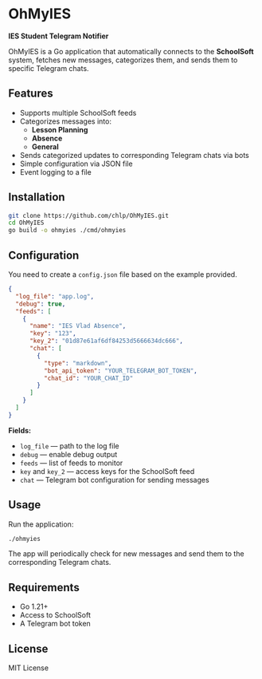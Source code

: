 # OhMyIES

**IES Student Telegram Notifier**

OhMyIES is a Go application that automatically connects to the **SchoolSoft** system, fetches new messages, categorizes them, and sends them to specific Telegram chats.

## Features

- Supports multiple SchoolSoft feeds
- Categorizes messages into:
  - **Lesson Planning**
  - **Absence**
  - **General**
- Sends categorized updates to corresponding Telegram chats via bots
- Simple configuration via JSON file
- Event logging to a file

## Installation

```bash
git clone https://github.com/chlp/OhMyIES.git
cd OhMyIES
go build -o ohmyies ./cmd/ohmyies
```

## Configuration

You need to create a `config.json` file based on the example provided.

```json
{
  "log_file": "app.log",
  "debug": true,
  "feeds": [
    {
      "name": "IES Vlad Absence",
      "key": "123",
      "key_2": "01d87e61af6df84253d5666634dc666",
      "chat": [
        {
          "type": "markdown",
          "bot_api_token": "YOUR_TELEGRAM_BOT_TOKEN",
          "chat_id": "YOUR_CHAT_ID"
        }
      ]
    }
  ]
}
```

**Fields:**
- `log_file` — path to the log file
- `debug` — enable debug output
- `feeds` — list of feeds to monitor
- `key` and `key_2` — access keys for the SchoolSoft feed
- `chat` — Telegram bot configuration for sending messages

## Usage

Run the application:

```bash
./ohmyies
```

The app will periodically check for new messages and send them to the corresponding Telegram chats.

## Requirements

- Go 1.21+
- Access to SchoolSoft
- A Telegram bot token

## License

MIT License
